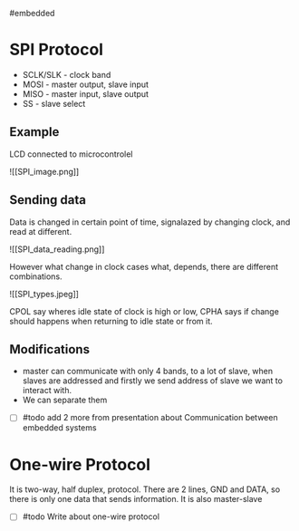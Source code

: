 #embedded 
# SPI Protocol
- SCLK/SLK - clock band
- MOSI - master output, slave input
- MISO - master input, slave output
- SS - slave select

## Example
LCD connected to microcontrolel

![[SPI_image.png]]

## Sending data
Data is changed in certain point of time, signalazed by changing clock, and read at different.

![[SPI_data_reading.png]]

However what change in clock cases what, depends, there are different combinations.

![[SPI_types.jpeg]]

CPOL say wheres idle state of clock is high or low, CPHA says if change should happens when returning to idle state or from it.

## Modifications
- master can communicate with only 4 bands, to a lot of slave, when slaves are addressed and firstly we send address of slave we want to interact with.
- We can separate them
- [ ] #todo add 2 more from presentation about Communication between embedded systems
# One-wire Protocol
It is two-way, half duplex, protocol. There are 2 lines, GND and DATA, so there is only one data that sends information. It is also master-slave

- [ ] #todo Write about one-wire protocol